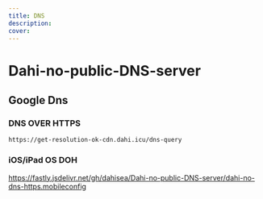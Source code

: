 ```yaml
---
title: DNS
description: 
cover: 
---
```

# Dahi-no-public-DNS-server
## Google Dns
### DNS OVER HTTPS
``https://get-resolution-ok-cdn.dahi.icu/dns-query``

### iOS/iPad OS DOH
https://fastly.jsdelivr.net/gh/dahisea/Dahi-no-public-DNS-server/dahi-no-dns-https.mobileconfig
